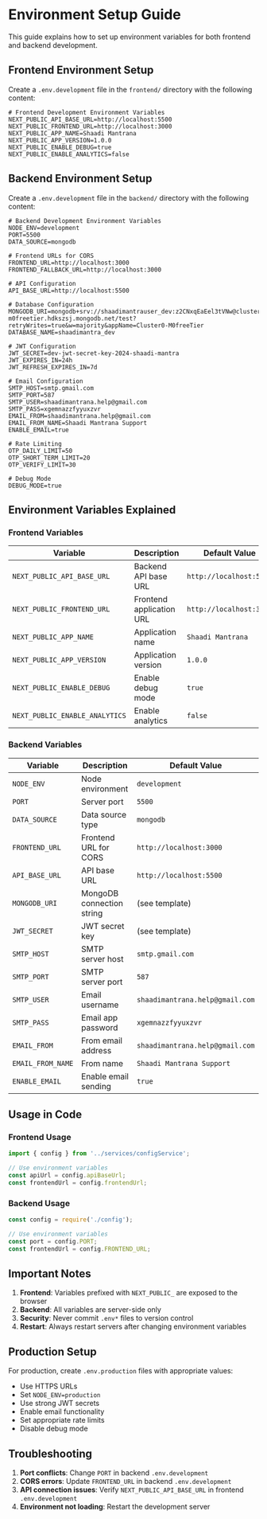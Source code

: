 # Environment Setup Guide

This guide explains how to set up environment variables for both frontend and backend development.

## Frontend Environment Setup

Create a `.env.development` file in the `frontend/` directory with the following content:

```env
# Frontend Development Environment Variables
NEXT_PUBLIC_API_BASE_URL=http://localhost:5500
NEXT_PUBLIC_FRONTEND_URL=http://localhost:3000
NEXT_PUBLIC_APP_NAME=Shaadi Mantrana
NEXT_PUBLIC_APP_VERSION=1.0.0
NEXT_PUBLIC_ENABLE_DEBUG=true
NEXT_PUBLIC_ENABLE_ANALYTICS=false
```

## Backend Environment Setup

Create a `.env.development` file in the `backend/` directory with the following content:

```env
# Backend Development Environment Variables
NODE_ENV=development
PORT=5500
DATA_SOURCE=mongodb

# Frontend URLs for CORS
FRONTEND_URL=http://localhost:3000
FRONTEND_FALLBACK_URL=http://localhost:3000

# API Configuration
API_BASE_URL=http://localhost:5500

# Database Configuration
MONGODB_URI=mongodb+srv://shaadimantrauser_dev:z2CNxqEaEel3tVNw@cluster0-m0freetier.hdkszsj.mongodb.net/test?retryWrites=true&w=majority&appName=Cluster0-M0freeTier
DATABASE_NAME=shaadimantra_dev

# JWT Configuration
JWT_SECRET=dev-jwt-secret-key-2024-shaadi-mantra
JWT_EXPIRES_IN=24h
JWT_REFRESH_EXPIRES_IN=7d

# Email Configuration
SMTP_HOST=smtp.gmail.com
SMTP_PORT=587
SMTP_USER=shaadimantrana.help@gmail.com
SMTP_PASS=xgemnazzfyyuxzvr
EMAIL_FROM=shaadimantrana.help@gmail.com
EMAIL_FROM_NAME=Shaadi Mantrana Support
ENABLE_EMAIL=true

# Rate Limiting
OTP_DAILY_LIMIT=50
OTP_SHORT_TERM_LIMIT=20
OTP_VERIFY_LIMIT=30

# Debug Mode
DEBUG_MODE=true
```

## Environment Variables Explained

### Frontend Variables

| Variable | Description | Default Value |
|----------|-------------|---------------|
| `NEXT_PUBLIC_API_BASE_URL` | Backend API base URL | `http://localhost:5500` |
| `NEXT_PUBLIC_FRONTEND_URL` | Frontend application URL | `http://localhost:3000` |
| `NEXT_PUBLIC_APP_NAME` | Application name | `Shaadi Mantrana` |
| `NEXT_PUBLIC_APP_VERSION` | Application version | `1.0.0` |
| `NEXT_PUBLIC_ENABLE_DEBUG` | Enable debug mode | `true` |
| `NEXT_PUBLIC_ENABLE_ANALYTICS` | Enable analytics | `false` |

### Backend Variables

| Variable | Description | Default Value |
|----------|-------------|---------------|
| `NODE_ENV` | Node environment | `development` |
| `PORT` | Server port | `5500` |
| `DATA_SOURCE` | Data source type | `mongodb` |
| `FRONTEND_URL` | Frontend URL for CORS | `http://localhost:3000` |
| `API_BASE_URL` | API base URL | `http://localhost:5500` |
| `MONGODB_URI` | MongoDB connection string | (see template) |
| `JWT_SECRET` | JWT secret key | (see template) |
| `SMTP_HOST` | SMTP server host | `smtp.gmail.com` |
| `SMTP_PORT` | SMTP server port | `587` |
| `SMTP_USER` | Email username | `shaadimantrana.help@gmail.com` |
| `SMTP_PASS` | Email app password | `xgemnazzfyyuxzvr` |
| `EMAIL_FROM` | From email address | `shaadimantrana.help@gmail.com` |
| `EMAIL_FROM_NAME` | From name | `Shaadi Mantrana Support` |
| `ENABLE_EMAIL` | Enable email sending | `true` |

## Usage in Code

### Frontend Usage

```typescript
import { config } from '../services/configService';

// Use environment variables
const apiUrl = config.apiBaseUrl;
const frontendUrl = config.frontendUrl;
```

### Backend Usage

```javascript
const config = require('./config');

// Use environment variables
const port = config.PORT;
const frontendUrl = config.FRONTEND_URL;
```

## Important Notes

1. **Frontend**: Variables prefixed with `NEXT_PUBLIC_` are exposed to the browser
2. **Backend**: All variables are server-side only
3. **Security**: Never commit `.env*` files to version control
4. **Restart**: Always restart servers after changing environment variables

## Production Setup

For production, create `.env.production` files with appropriate values:

- Use HTTPS URLs
- Set `NODE_ENV=production`
- Use strong JWT secrets
- Enable email functionality
- Set appropriate rate limits
- Disable debug mode

## Troubleshooting

1. **Port conflicts**: Change `PORT` in backend `.env.development`
2. **CORS errors**: Update `FRONTEND_URL` in backend `.env.development`
3. **API connection issues**: Verify `NEXT_PUBLIC_API_BASE_URL` in frontend `.env.development`
4. **Environment not loading**: Restart the development server 
